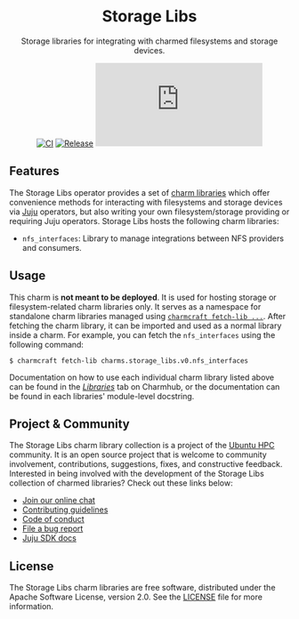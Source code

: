 <div align="center">

# Storage Libs

Storage libraries for integrating with charmed filesystems and storage devices.

[![CI](https://github.com/canonical/storage-libs/actions/workflows/ci.yaml/badge.svg)](https://github.com/canonical/storage-libs/actions/workflows/ci.yaml/badge.svg)
[![Release](https://github.com/canonical/storage-libs/actions/workflows/release-libs.yaml/badge.svg)](https://github.com/canonical/storage-libs/actions/workflows/release-libs.yaml/badge.svg)
[![Matrix](https://img.shields.io/matrix/ubuntu-hpc%3Amatrix.org?logo=matrix&label=ubuntu-hpc)](https://matrix.to/#/#ubuntu-hpc:matrix.org)

</div>

## Features

The Storage Libs operator provides a set of [charm libraries](https://juju.is/docs/sdk/libraries) 
which offer convenience methods for interacting with filesystems and storage devices via [Juju](https://juju.is) operators, 
but also writing your own filesystem/storage providing or requiring Juju operators. Storage Libs hosts the following charm libraries:

- `nfs_interfaces`: Library to manage integrations between NFS providers and consumers.

## Usage

This charm is __not meant to be deployed__. It is used for hosting storage or
filesystem-related charm libraries only. It serves as a namespace for standalone
charm libraries managed using 
[`charmcraft fetch-lib ...`](https://juju.is/docs/sdk/find-and-use-a-charm-library). After
fetching the charm library, it can be imported and used as a normal library inside a charm.
For example, you can fetch the `nfs_interfaces` using the following command:

```shell
$ charmcraft fetch-lib charms.storage_libs.v0.nfs_interfaces
```

Documentation on how to use each individual charm library listed above can 
be found in the [_Libraries_](https://charmhub.io/storage-libs/libraries) tab on Charmhub,
or the documentation can be found in each libraries' module-level docstring.

## Project & Community

The Storage Libs charm library collection is a project of the [Ubuntu HPC](https://discourse.ubuntu.com/t/high-performance-computing-team/35988) 
community. It is an open source project that is welcome to community involvement, contributions, suggestions, fixes, and 
constructive feedback. Interested in being involved with the development of the Storage Libs collection of charmed libraries? Check out these links below:

* [Join our online chat](https://matrix.to/#/#ubuntu-hpc:matrix.org)
* [Contributing guidelines](./CONTRIBUTING.md)
* [Code of conduct](https://ubuntu.com/community/ethos/code-of-conduct)
* [File a bug report](https://github.com/canonical/storage-libs/issues)
* [Juju SDK docs](https://juju.is/docs/sdk)

## License

The Storage Libs charm libraries are free software,
distributed under the Apache Software License, version 2.0. 
See the [LICENSE](./LICENSE) file for more information.
